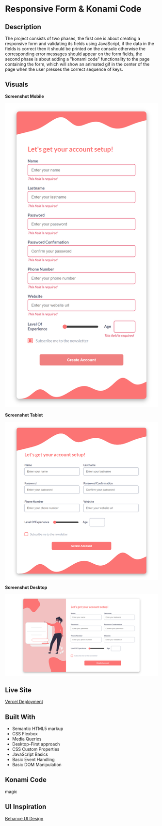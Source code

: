 # Responsive Form & Konami Code

## Description

The project consists of two phases, the first one is about creating a responsive form and validating its fields using JavaScript, if the data in the fields is correct then it should be printed on the console otherwise the corresponding error messages should appear on the form fields, the second phase is about adding a "konami code" functionality to the page containing the form, which will show an animated gif in the center of the page when the user presses the correct sequence of keys.

## Visuals

**Screenshot Mobile**

![](./screenshots/screenshot-mobile.png)

**Screenshot Tablet**

![](./screenshots/screenshot-tablet.png)

**Screenshot Desktop**

![](./screenshots/screenshot-desktop.png)

## Live Site

[Vercel Deployment](https://homework-week-1.vercel.app/)

## Built With

- Semantic HTML5 markup
- CSS Flexbox
- Media Queries
- Desktop-First approach
- CSS Custom Properties
- JavaScript Basics
- Basic Event Handling
- Basic DOM Manipulation

## Konami Code

magic

## UI Inspiration

[Behance UI Design](https://www.behance.net/gallery/134281413/UIUX-Form-Case-Study?tracking_source=search_projects%7Csignup+form+web+design)
